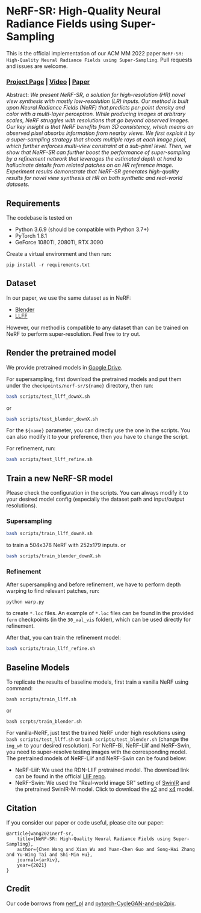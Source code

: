 # NeRF-SR: High-Quality Neural Radiance Fields using Super-Sampling

This is the official implementation of our ACM MM 2022 paper `NeRF-SR: High-Quality Neural Radiance Fields using Super-Sampling`. Pull requests and issues are welcome.

### [Project Page](https://cwchenwang.github.io/NeRF-SR) | [Video](https://youtu.be/zkv70zwRD4k) | [Paper](https://arxiv.org/abs/2112.01759)

Abstract: *We present NeRF-SR, a solution for high-resolution (HR) novel view synthesis with mostly low-resolution (LR) inputs. Our method is built upon Neural Radiance Fields (NeRF) that predicts per-point density and color with a multi-layer perceptron. While producing images at arbitrary scales, NeRF struggles with resolutions that go beyond observed images. Our key insight is that NeRF benefits from 3D consistency, which means an observed pixel absorbs information from nearby views. We first exploit it by a super-sampling strategy that shoots multiple rays at each image pixel, which further enforces multi-view constraint at a sub-pixel level. Then, we show that NeRF-SR can further boost the performance of super-sampling by a refinement network that leverages the estimated depth at hand to hallucinate details from related patches on an HR reference image. Experiment results demonstrate that NeRF-SR generates high-quality results for novel view synthesis at HR on both synthetic and real-world datasets.*

## Requirements
The codebase is tested on 
* Python 3.6.9 (should be compatible with Python 3.7+)
* PyTorch 1.8.1
* GeForce 1080Ti, 2080Ti, RTX 3090

Create a virtual environment and then run:
```
pip install -r requirements.txt
```

## Dataset
In our paper, we use the same dataset as in NeRF:
- [Blender](https://drive.google.com/drive/folders/128yBriW1IG_3NJ5Rp7APSTZsJqdJdfc1)
- [LLFF](https://drive.google.com/drive/folders/128yBriW1IG_3NJ5Rp7APSTZsJqdJdfc1)

However, our method is compatible to any dataset than can be trained on NeRF to perform super-resolution. Feel free to try out.

## Render the pretrained model
We provide pretrained models in [Google Drive](https://drive.google.com/drive/folders/1uLx2bbKzyJJMw3Nr3gOEo45acfpF0TUd?usp=sharing).

For supersampling, first download the pretrained models and put them under the `checkpoints/nerf-sr/${name}` directory, then run:
```bash
bash scripts/test_llff_downX.sh
```
or
```bash
bash scripts/test_blender_downX.sh
```
For the `${name}` parameter, you can directly use the one in the scripts. You can also modify it to your preference, then you have to change the script.

For refinement, run:
```bash
bash scripts/test_llff_refine.sh
```

## Train a new NeRF-SR model
Please check the configuration in the scripts. You can always modify it to your desired model config (especially the dataset path and input/output resolutions).
### Supersampling
```bash
bash scripts/train_llff_downX.sh
```
to train a 504x378 NeRF with 252x179 inputs.
or
```bash
bash scripts/train_blender_downX.sh
```

### Refinement
After supersampling and before refinement, we have to perform depth warping to find relevant patches, run:
```
python warp.py
```
to create `*.loc` files. An example of `*.loc` files can be found in the provided `fern` checkpoints (in the `30_val_vis` folder), which can be used directly for refinement.

After that, you can train the refinement model:
```bash
bash scripts/train_llff_refine.sh
```


## Baseline Models
To replicate the results of baseline models, first train a vanilla NeRF using command:
```
bash scripts/train_llff.sh
```
or 
```
bash scrpts/train_blender.sh
```

For vanilla-NeRF, just test the trained NeRF under high resolutions using `bash scripts/test_llff.sh` or `bash scripts/test_blender.sh` (change the `img_wh` to your desired resolution). For NeRF-Bi, NeRF-Liif and NeRF-Swin, you need to super-resolve testing images with the corresponding model. The pretrained models of NeRF-Liif and NeRF-Swin can be found below:
- NeRF-Liif: We used the RDN-LIIF pretrained model. The download link can be found in the official [LIIF repo](https://github.com/yinboc/liif).
- NeRF-Swin: We used the "Real-world image SR" setting of [SwinIR](https://github.com/JingyunLiang/SwinIR) and the pretrained SwinIR-M model. Click to download the [x2](https://github.com/JingyunLiang/SwinIR/releases/download/v0.0/003_realSR_BSRGAN_DFO_s64w8_SwinIR-M_x2_GAN.pth) and [x4](https://github.com/JingyunLiang/SwinIR/releases/download/v0.0/003_realSR_BSRGAN_DFO_s64w8_SwinIR-M_x4_GAN.pth) model.


## Citation
If you consider our paper or code useful, please cite our paper:
```
@article{wang2021nerf-sr,
    title={NeRF-SR: High-Quality Neural Radiance Fields using Super-Sampling},
    author={Chen Wang and Xian Wu and Yuan-Chen Guo and Song-Hai Zhang and Yu-Wing Tai and Shi-Min Hu},
    journal={arXiv},
    year={2021}
}
```

## Credit
Our code borrows from [nerf_pl](https://github.com/kwea123/nerf_pl) and [pytorch-CycleGAN-and-pix2pix](https://github.com/junyanz/pytorch-CycleGAN-and-pix2pix).
